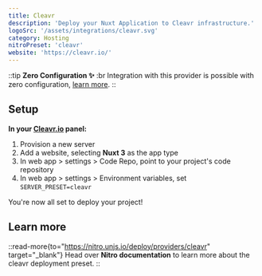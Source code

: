 ```yaml
---
title: Cleavr
description: 'Deploy your Nuxt Application to Cleavr infrastructure.'
logoSrc: '/assets/integrations/cleavr.svg'
category: Hosting
nitroPreset: 'cleavr'
website: 'https://cleavr.io/'
---
```


::tip
**Zero Configuration ✨**
:br
Integration with this provider is possible with zero configuration, [learn more](https://nitro.unjs.io/deploy#zero-config-providers).
::

## Setup

**In your [Cleavr.io](https://cleavr.io/) panel:**

1. Provision a new server
2. Add a website, selecting **Nuxt 3** as the app type
3. In web app > settings > Code Repo, point to your project's code repository
4. In web app > settings > Environment variables, set `SERVER_PRESET=cleavr`

You're now all set to deploy your project!

## Learn more

::read-more{to="https://nitro.unjs.io/deploy/providers/cleavr" target="_blank"}
Head over **Nitro documentation** to learn more about the cleavr deployment preset.
::
